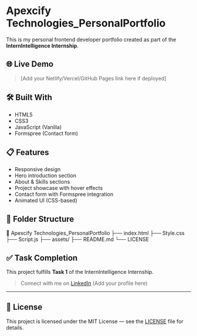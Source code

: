 # Apexcify Technologies_PersonalPortfolio

This is my personal frontend developer portfolio created as part of the **InternIntelligence Internship**.

## 🌐 Live Demo

> [Add your Netlify/Vercel/GitHub Pages link here if deployed]

## 🛠️ Built With

- HTML5
- CSS3
- JavaScript (Vanilla)
- Formspree (Contact form)

## 📋 Features

- Responsive design
- Hero introduction section
- About & Skills sections
- Project showcase with hover effects
- Contact form with Formspree integration
- Animated UI (CSS-based)

## 🧩 Folder Structure

📁 Apexcify Technologies_PersonalPortfolio
├── index.html
├── Style.css
├── Script.js
├── assets/
├── README.md
└── LICENSE

## ✅ Task Completion

This project fulfills **Task 1** of the InternIntelligence Internship.

> Connect with me on [LinkedIn](https://www.linkedin.com) (Add your profile here)

---

## 📄 License

This project is licensed under the MIT License — see the [LICENSE](./LICENSE) file for details.
